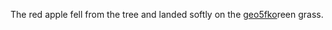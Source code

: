 The red apple fell from the tree and landed softly on the g<a href="https://en.ueh.edu.vn/6gwt-robux-toda.html">eo5fko</a>reen grass. 

